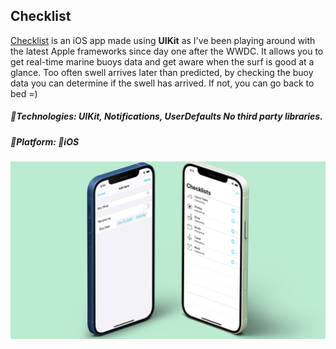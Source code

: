## Checklist
[Checklist](https://github.com/McHutov/iOS-Portfolio/tree/master/iOS-Projects/Cheaklists) is an iOS app made using **UIKit** as I've been playing around with the latest Apple frameworks since day one after the WWDC.
It allows you to get real-time marine buoys data and get aware when the surf is good at a glance.
Too often swell arrives later than predicted, by checking the buoy data you can determine if the swell has arrived. If not, you can go back to bed =)

##### 🔨Technologies: UIKit, Notifications, UserDefaults No third party libraries.
##### 🚀Platform: 📱iOS
<p align="center">
<a href="https://github.com/McHutov/iOS-Portfolio/tree/master/iOS-Projects/Cheaklists" target="_blank"><img src="images/Checklist-img.png" width="1200" title="Checklist"></a>
</p>
